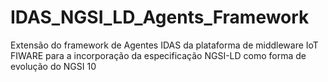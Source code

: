 # IDAS_NGSI_LD_Agents_Framework
Extensão do framework de Agentes IDAS da plataforma de middleware IoT FIWARE para a incorporação da especificação NGSI-LD como forma de evolução do NGSI 10
